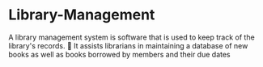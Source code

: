 # Library-Management
A library management system is software that is used to keep track of the library's records.  It assists librarians in maintaining a database of new books as well as books borrowed by members and their due dates
